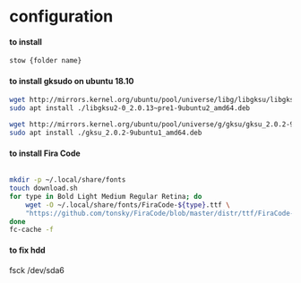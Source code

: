 # configuration

#### to install
```bash
stow {folder name}
```

#### to install gksudo on ubuntu 18.10

```bash
wget http://mirrors.kernel.org/ubuntu/pool/universe/libg/libgksu/libgksu2-0_2.0.13~pre1-9ubuntu2_amd64.deb
sudo apt install ./libgksu2-0_2.0.13~pre1-9ubuntu2_amd64.deb

wget http://mirrors.kernel.org/ubuntu/pool/universe/g/gksu/gksu_2.0.2-9ubuntu1_amd64.deb
sudo apt install ./gksu_2.0.2-9ubuntu1_amd64.deb
```

#### to install Fira Code

```bash

mkdir -p ~/.local/share/fonts
touch download.sh
for type in Bold Light Medium Regular Retina; do
    wget -O ~/.local/share/fonts/FiraCode-${type}.ttf \
    "https://github.com/tonsky/FiraCode/blob/master/distr/ttf/FiraCode-${type}.ttf?raw=true";
done
fc-cache -f
```

#### to fix hdd

fsck /dev/sda6
